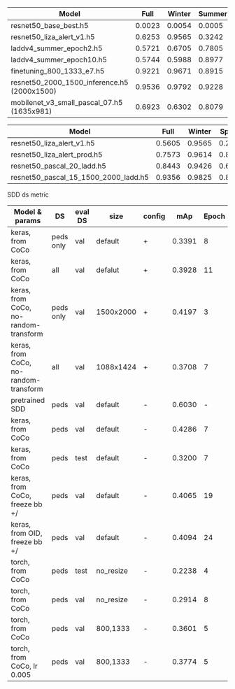 |        Model                               |    Full   | Winter   |   Summer |   Spring |
|--------------------------------------------|-----------|----------|----------|----------|               
|resnet50_base_best.h5                       |   0.0023  |  0.0054  |  0.0005  |  0.0000  |
|resnet50_liza_alert_v1.h5                   |   0.6253  |  0.9565  |  0.3242  |  0.2544  |
|laddv4_summer_epoch2.h5                     |   0.5721  |  0.6705  |  0.7805  |  0.2005  |
|laddv4_summer_epoch10.h5                    |   0.5744  |  0.5988  |  0.8977  |  0.1632  |
|finetuning_800_1333_e7.h5                   |   0.9221  |  0.9671  |  0.8915  |  0.8526  |
|resnet50_2000_1500_inference.h5 (2000x1500) |   0.9536  |  0.9792  |  0.9228  |  0.9147  |
|mobilenet_v3_small_pascal_07.h5 (1635x981)  |   0.6923  |  0.6302  |  0.8079  |  0.7018  |



|        Model                               |    Full   | Winter   | Spring   |  SummerM | SummerT  |
|--------------------------------------------|-----------|----------|----------|----------|----------|
|resnet50_liza_alert_v1.h5                   |   0.5605  | 0.9565   | 0.2526   | 0.2734   | 0.5126   |
|resnet50_liza_alert_prod.h5                 |	 0.7573  | 0.9614   | 0.8408   | 0.8902   | 0.5951   |
|resnet50_pascal_20_ladd.h5                  |	 0.8443  | 0.9426   | 0.6823   | 0.7080   | 0.8345   |
|resnet50_pascal_15_1500_2000_ladd.h5        |   0.9356  | 0.9825   | 0.8956   | 0.8839   | 0.9315   |


SDD ds metric

|  Model & params                         |    DS     | eval DS | size      | config | mAp    | Epoch |
| ----------------------------------------|-----------|---------|-----------|--------|--------| ------|
| keras, from CoCo	                      | peds only | val     | default   |   +    | 0.3391 |   8   |
| keras, from CoCo                        | all       | val     | defalut   |   +    | 0.3928 |   11  |
| keras, from CoCo, no-random-transform   | peds only | val     | 1500x2000 |   +    | 0.4197 |   3   |
| keras, from CoCo, no-random-transform   | all       | val     | 1088x1424 |   +    | 0.3708 |   7   |
| pretrained SDD                          | peds      | val     | default   |   -    | 0.6030 |   -   |
| keras, from CoCo                        | peds      | val     | default   |   -    | 0.4286 |   7   |
| keras, from CoCo                        | peds      | test    | default   |   -    | 0.3200 |   7   |
| keras, from CoCo,  freeze bb +/         | peds      | val     | default   |   -    | 0.4065 |   19  |
| keras, from OID, freeze bb +/           | peds      | val     | default   |   -    | 0.4094 |   24  |
| torch, from CoCo                        | peds      | test    | no_resize |   -    | 0.2238 |   4   |
| torch, from CoCo                        | peds      | val     | no_resize |   -    | 0.2914 |   8   |
| torch, from CoCo                        | peds      | val     | 800,1333  |   -    | 0.3601 |   5   | 
| torch, from CoCo, lr 0.005              | peds      | val     | 800,1333  |   -    | 0.3774 |   5   |